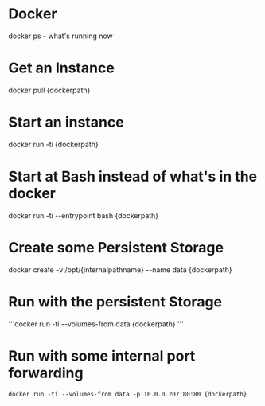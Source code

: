 <!-- TITLE: Docker -->
<!-- SUBTITLE: A quick summary of Docker -->

# Docker
docker ps - what's running now

# Get an Instance
docker pull {dockerpath}

# Start an instance
docker run -ti {dockerpath}

# Start at Bash instead of what's in the docker
docker run -ti --entrypoint bash {dockerpath}

# Create some Persistent Storage
docker create -v /opt/{internalpathname} --name data {dockerpath}

# Run with the persistent Storage
'''docker run -ti --volumes-from data {dockerpath}
'''
# Run with some internal port forwarding
```text
docker run -ti --volumes-from data -p 10.0.0.207:80:80 {dockerpath}
```
